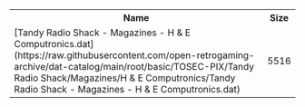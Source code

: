 <table>
<tr><th>Name</th><th>Size</th></tr>
<tr><td>[Tandy Radio Shack - Magazines - H & E Computronics.dat](https://raw.githubusercontent.com/open-retrogaming-archive/dat-catalog/main/root/basic/TOSEC-PIX/Tandy Radio Shack/Magazines/H & E Computronics/Tandy Radio Shack - Magazines - H & E Computronics.dat)</td><td>5516</td></tr>
</table>
